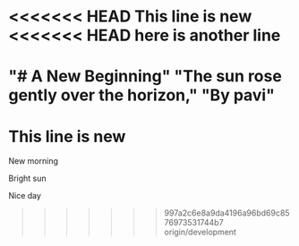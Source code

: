 <<<<<<< HEAD
This line is new
<<<<<<< HEAD
here is another line
=======
"# A New Beginning"
"The sun rose gently over the horizon,"
"By pavi"
=======
# This line is new

New morning

Bright sun

Nice day
>>>>>>> 997a2c6e8a9da4196a96bd69c8576973531744b7
>>>>>>> origin/development
